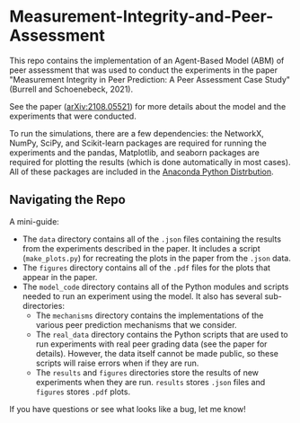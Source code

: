 # Measurement-Integrity-and-Peer-Assessment

This repo contains the implementation of an Agent-Based Model (ABM) of peer assessment that was used to conduct the experiments in the paper "Measurement Integrity in Peer Prediction: A Peer Assessment Case Study" (Burrell and Schoenebeck, 2021). 

See the paper ([arXiv:2108.05521](https://arxiv.org/abs/2108.05521)) for more details about the model and the experiments that were conducted.

To run the simulations, there are a few dependencies: the NetworkX, NumPy, SciPy, and Scikit-learn packages are required for running the experiments and the pandas, Matplotlib, and seaborn packages are required for plotting the results (which is done automatically in most cases). All of these packages are included in the [Anaconda Python Distrbution](https://www.anaconda.com/products/individual).

## Navigating the Repo 

A mini-guide:
- The `data` directory contains all of the `.json` files containing the results from the experiments described in the paper. It includes a script (`make_plots.py`) for recreating the plots in the paper from the `.json` data. 
- The `figures` directory contains all of the `.pdf` files for the plots that appear in the paper.
- The `model_code` directory contains all of the Python modules and scripts needed to run an experiment using the model. It also has several sub-directories:
    - The `mechanisms` directory contains the implementations of the various peer prediction mechanisms that we consider.
    - The `real_data` directory contains the Python scripts that are used to run experiments with real peer grading data (see the paper for details). However, the data itself cannot be made public, so these scripts will raise errors when if they are run.
    - The `results` and `figures` directories store the results of new experiments when they are run. `results` stores `.json` files and `figures` stores `.pdf` plots.
    
If you have questions or see what looks like a bug, let me know!
